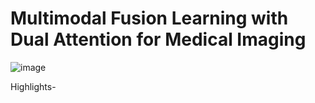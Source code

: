 # **Multimodal Fusion Learning with Dual Attention for Medical Imaging**

![image](https://github.com/user-attachments/assets/183e6cfa-c351-4fac-a2ee-5058c5a3a883)

Highlights-



